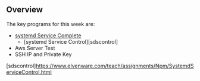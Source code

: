 ## Overview

The key programs for this week are:

- [systemd Service Complete][sdscomplete]
  - [systemd Service Control][sdscontrol]
- Aws Server Test
- SSH IP and Private Key

[sdscomplete]:https://www.elvenware.com/teach/assignments/Npm/SystemdServiceComplete.html

[sdscontrol]https://www.elvenware.com/teach/assignments/Npm/SystemdServiceControl.html
